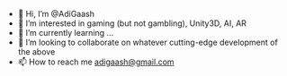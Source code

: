 - 👋 Hi, I’m @AdiGaash
- 👀 I’m interested in gaming (but not gambling), Unity3D, AI, AR
- 🌱 I’m currently learning ...
- 💞️ I’m looking to collaborate on whatever cutting-edge development of the above
- 📫 How to reach me adigaash@gmail.com

<!---
AdiGaash/AdiGaash is a ✨ special ✨ repository because its `README.md` (this file) appears on your GitHub profile.
You can click the Preview link to take a look at your changes.
--->
